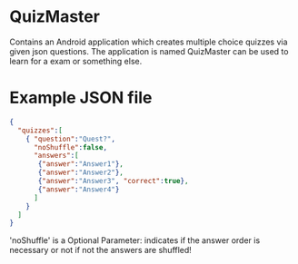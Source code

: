 # QuizMaster
Contains an Android application which creates multiple choice quizzes via given json questions.
The application is named QuizMaster can be used to learn for a exam or something else.

# Example JSON file

```json
{
  "quizzes":[
    { "question":"Quest?",
      "noShuffle":false, 
      "answers":[
       {"answer":"Answer1"},
       {"answer":"Answer2"},
       {"answer":"Answer3", "correct":true},
       {"answer":"Answer4"}
      ]
    }
  ]
}
```
'noShuffle' is a Optional Parameter: indicates if the answer order is necessary or not if not the answers are shuffled!
